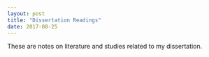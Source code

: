 ```yaml
---
layout: post
title: "Dissertation Readings"
date: 2017-08-25
---
```


These are notes on literature and studies related to my dissertation.

 